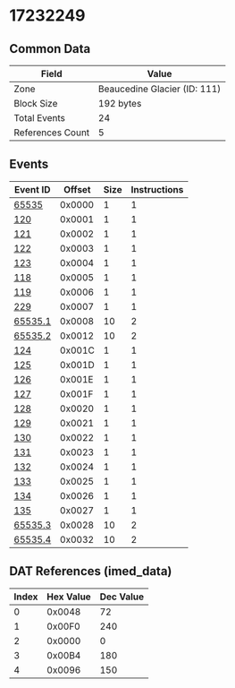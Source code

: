 # 17232249

## Common Data

| Field            | Value                        |
|------------------|------------------------------|
| Zone             | Beaucedine Glacier (ID: 111) |
| Block Size       | 192 bytes                    |
| Total Events     | 24                           |
| References Count | 5                            |

## Events

| Event ID                | Offset   |   Size |   Instructions |
|-------------------------|----------|--------|----------------|
| [65535](./65535.md)     | 0x0000   |      1 |              1 |
| [120](./120.md)         | 0x0001   |      1 |              1 |
| [121](./121.md)         | 0x0002   |      1 |              1 |
| [122](./122.md)         | 0x0003   |      1 |              1 |
| [123](./123.md)         | 0x0004   |      1 |              1 |
| [118](./118.md)         | 0x0005   |      1 |              1 |
| [119](./119.md)         | 0x0006   |      1 |              1 |
| [229](./229.md)         | 0x0007   |      1 |              1 |
| [65535.1](./65535.1.md) | 0x0008   |     10 |              2 |
| [65535.2](./65535.2.md) | 0x0012   |     10 |              2 |
| [124](./124.md)         | 0x001C   |      1 |              1 |
| [125](./125.md)         | 0x001D   |      1 |              1 |
| [126](./126.md)         | 0x001E   |      1 |              1 |
| [127](./127.md)         | 0x001F   |      1 |              1 |
| [128](./128.md)         | 0x0020   |      1 |              1 |
| [129](./129.md)         | 0x0021   |      1 |              1 |
| [130](./130.md)         | 0x0022   |      1 |              1 |
| [131](./131.md)         | 0x0023   |      1 |              1 |
| [132](./132.md)         | 0x0024   |      1 |              1 |
| [133](./133.md)         | 0x0025   |      1 |              1 |
| [134](./134.md)         | 0x0026   |      1 |              1 |
| [135](./135.md)         | 0x0027   |      1 |              1 |
| [65535.3](./65535.3.md) | 0x0028   |     10 |              2 |
| [65535.4](./65535.4.md) | 0x0032   |     10 |              2 |

## DAT References (imed_data)

|   Index | Hex Value   |   Dec Value |
|---------|-------------|-------------|
|       0 | 0x0048      |          72 |
|       1 | 0x00F0      |         240 |
|       2 | 0x0000      |           0 |
|       3 | 0x00B4      |         180 |
|       4 | 0x0096      |         150 |
